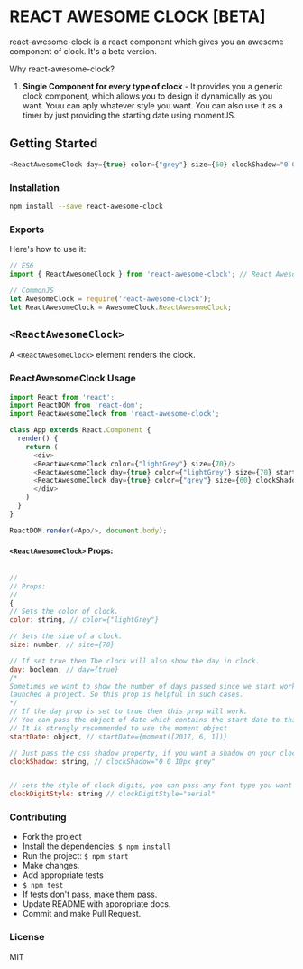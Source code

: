 # REACT AWESOME CLOCK [BETA]

react-awesome-clock is a react component which gives you an awesome component of clock.
It's a beta version.

Why react-awesome-clock?

1. **Single Component for every type of clock** - It provides you a generic clock component, which allows you to design it dynamically as you want. Youu can aply whatever style you want. You can also use it as a timer by just providing the starting date using momentJS.

## Getting Started

```js
<ReactAwesomeClock day={true} color={"grey"} size={60} clockShadow="0 0 10px grey" clockDigitStyle="aerial" />
```

### Installation

```sh
npm install --save react-awesome-clock
```

### Exports
Here's how to use it:

```js
// ES6
import { ReactAwesomeClock } from 'react-awesome-clock'; // React Awesome Clock

// CommonJS
let AwesomeClock = require('react-awesome-clock');
let ReactAwesomeClock = AwesomeClock.ReactAwesomeClock;
```

## `<ReactAwesomeClock>`
A `<ReactAwesomeClock>` element renders the clock.

### ReactAwesomeClock Usage


```js
import React from 'react';
import ReactDOM from 'react-dom';
import ReactAwesomeClock from 'react-awesome-clock';

class App extends React.Component {
  render() {
    return (
      <div>
      <ReactAwesomeClock color={"lightGrey"} size={70}/>
      <ReactAwesomeClock day={true} color={"lightGrey"} size={70} startDate={moment([2017, 6, 1])}/>
      <ReactAwesomeClock day={true} color={"grey"} size={60} clockShadow="0 0 10px grey" clockDigitStyle="aerial" />
      </div>
    )
  }
}

ReactDOM.render(<App/>, document.body);
```
#### `<ReactAwesomeClock>` Props:
```js

//
// Props:
//
{
// Sets the color of clock.
color: string, // color={"lightGrey"}

// Sets the size of a clock.
size: number, // size={70}

// If set true then The clock will also show the day in clock.
day: boolean, // day={true}
/*
Sometimes we want to show the number of days passed since we start working or
launched a project. So this prop is helpful in such cases.
*/
// If the day prop is set to true then this prop will work.
// You can pass the object of date which contains the start date to this prop and it will // calculate the number of days and display in days section of clock.
// It is strongly recommended to use the moment object
startDate: object, // startDate={moment([2017, 6, 1])}

// Just pass the css shadow property, if you want a shadow on your clock.
clockShadow: string, // clockShadow="0 0 10px grey" 


// sets the style of clock digits, you can pass any font type you want to this prop.
clockDigitStyle: string // clockDigitStyle="aerial"

```

### Contributing

- Fork the project
- Install the dependencies: `$ npm install`
- Run the project: `$ npm start`
- Make changes.
- Add appropriate tests
- `$ npm test`
- If tests don't pass, make them pass.
- Update README with appropriate docs.
- Commit and make Pull Request.

### License

MIT